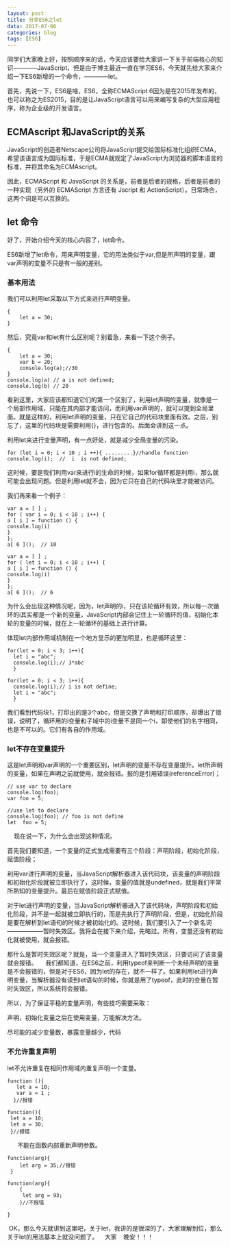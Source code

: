 ```yaml
---
layout: post
title: 分享ES6之let
data: 2017-07-06
categories: blog
tags: [ES6]
---
```


同学们大家晚上好，按照顺序来的话，今天应该要给大家讲一下关于前端核心的知识————JavaScript，但是由于博主最近一直在学习ES6，今天就先给大家来介绍一下ES6新增的一个命令，————let。

首先，先说一下，ES6是啥，ES6，全称ECMAScript 6因为是在2015年发布的，也可以称之为ES2015，目的是让JavaScript语言可以用来编写复杂的大型应用程序，称为企业级的开发语言。

## ECMAscript 和JavaScript的关系

JavaScript的创造者Netscape公司将JavaScript提交给国际标准化组织ECMA，希望该语言成为国际标准，于是ECMA就规定了JavaScript为浏览器的脚本语言的标准，并将其命名为ECMAscript。

因此，ECMAScript 和 JavaScript 的关系是，前者是后者的规格，后者是前者的一种实现（另外的 ECMAScript 方言还有 Jscript 和 ActionScript）。日常场合，这两个词是可以互换的。

## let 命令 

好了，开始介绍今天的核心内容了，let命令。

ES6新增了let命令，用来声明变量，它的用法类似于var,但是所声明的变量，跟var声明的变量不只是有一般的差别。

### 基本用法

我们可以利用let采取以下方式来进行声明变量。

	{
		let a = 30;
	}
	

然后，究竟var和let有什么区别呢？别着急，来看一下这个例子。

	{
		let a = 30;
		var b = 20;
		console.log(a);//30
	}
	console.log(a) // a is not defined;
	console.log(b) // 20
    
看到这里，大家应该都知道它们的第一个区别了，利用let声明的变量，就像是一个局部作用域，只能在其内部才能访问，而利用var声明的，就可以提到全局里面。就是这样的，利用let声明的变量，只在它自己的代码块里面有效。之后，别忘了，这里的代码块是需要利用{}，进行包含的。后面会讲到这一点。

利用let来进行变量声明，有一点好处，就是减少全局变量的污染。


	for (let i = 0; i < 10 ; i ++){ .........}//handle function
	console.log(i);  //  i  is not defined;

这时候，要是我们利用var来进行i的生命的时候，如果for循环都是利用i，那么就可能会出现问题。但是利用let就不会，因为它只在自己的代码块里才能被访问。

我们再来看一个例子：

	var a = [ ] ;
	for ( var i = 0; i < 10 ; i++) {
	a [ i ] = function () {
	console.log(i)
	}
	};
	a[ 6 ]();  // 10 

	var a = [ ] ;
	for ( let i = 0; i < 10 ; i++) {
	a [ i ] = function () {
	console.log(i)
	}
	};
	a[ 6 ]();  // 6

为什么会出现这种情况呢，因为，let声明的i，只在该轮循环有效，所以每一次循环的i其实都是一个新的变量，JavaScript内部会记住上一轮循环的值，初始化本轮的变量的时候，就在上一轮循环的基础上进行计算。

体现let内部作用域机制在一个地方显示的更加明显，也是循环这里：

	for(let = 0; i < 3; i++){
	  let i = "abc";
	  console.log(i);// 3*abc
	  }

	for(let = 0; i < 3; i++){
	  console.log(i);// i is not define;
	  let i = "abc";
	  }

我们看到代码块1，打印出的是3个abc，但是交换了声明和打印顺序，却爆出了错误，说明了，循环用的i变量和子域中的i变量不是同一个i，即使他们的名字相同，也是不可以的。它们有各自的作用域。

### let不存在变量提升

这是let声明和var声明的一个重要区别，let声明的变量不存在变量提升。let所声明的变量，如果在声明之前就使用，就会报错。报的是引用错误(referenceError)；


	// use var to declare
	console.log(foo);
	var foo = 5;

	//use let to declare
	console.log(foo); // foo is not define
	let  foo = 5;
    
现在说一下，为什么会出现这种情况。

首先我们要知道，一个变量的正式生成需要有三个阶段：声明阶段，初始化阶段，赋值阶段；

利用var进行声明的变量，当JavaScript解析器进入该代码块，该变量的声明阶段和初始化阶段就被立即执行了，这时候，变量的值就是undefined，就是我们平常所熟知的变量提升。最后在赋值阶段正式赋值。

对于let进行声明的变量，当JavaScript解析器进入了该代码块，声明阶段和初始化阶段，并不是一起就被立即执行的，而是先执行了声明阶段，但是，初始化阶段是要在解析到let语句的时候才被初始化的。这时候，我们要引入了一个新名词——————暂时失效区。我将会在接下来介绍，先略过。所有，变量还没有初始化就被使用，就会报错。

那什么是暂时失效区呢？就是，当一个变量进入了暂时失效区，只要访问了该变量就会报错。
    
我们都知道，在ES6之前，利用typeof来判断一个未经声明的变量是不会报错的，但是对于ES6，因为let的存在，就不一样了。如果利用let进行声明变量，当解析器没有读到let语句的时候，你就是用了typeof，此时的变量在暂时失效区，所以系统将会报错。

所以，为了保证平稳的变量声明，有些技巧需要采取：

声明，初始化变量之后在使用变量，万能解决方法。

尽可能的减少变量数，暴露变量越少，代码
  
### 不允许重复声明

let不允许重复在相同作用域内重复声明一个变量。

	function (){
	   let a = 10;
	   var a = 1 ;
	  }//报错

	function(){
	 let a = 10;
	 let a = 30;
	 }//报错
       
不能在函数内部重新声明参数。

	function(arg){
		let arg = 35;//报错
	 }

	function(arg){
		{
		 let arg = 93;
		}//不报错

	}

  
  OK，那么今天就讲到这里吧，关于let，我讲的是很深的了，大家理解到位，那么关于let的用法基本上就没问题了。
  
  大家
    晚安！！！
    
    
    
    
    
    
    
    
    
    
